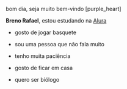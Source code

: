 bom dia, seja muito bem-vindo  [purple_heart]

**Breno Rafael**,
estou estudando na [Alura](https://www.alura.com.br/)

- gosto de jogar basquete

- sou uma pessoa que não fala muito

- tenho muita paciência

- gosto de ficar em casa

- quero ser biólogo 
